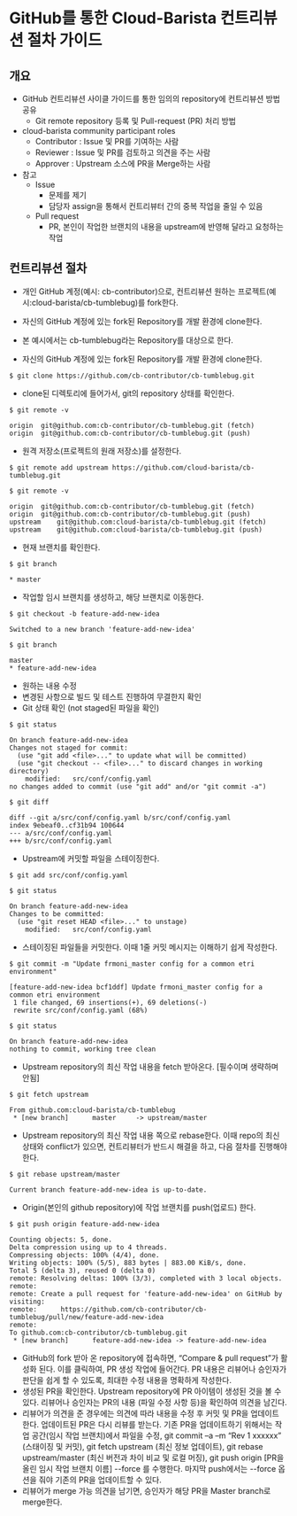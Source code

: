 # GitHub를 통한 Cloud-Barista 컨트리뷰션 절차 가이드

## 개요
-	GitHub 컨트리뷰션 사이클 가이드를 통한 임의의 repository에 컨트리뷰션 방법 공유
    -	Git remote repository 등록 및 Pull-request (PR) 처리 방법
-	cloud-barista community participant roles 
    -	Contributor : Issue 및 PR를 기여하는 사람
    -	Reviewer : Issue 및 PR를 검토하고 의견을 주는 사람
    -	Approver : Upstream 소스에 PR을 Merge하는 사람
-	참고
    -	Issue
        -	문제를 제기
        -	담당자 assign을 통해서 컨트리뷰터 간의 중복 작업을 줄일 수 있음
    -	Pull request
        -	PR, 본인이 작업한 브랜치의 내용을 upstream에 반영해 달라고 요청하는 작업

## 컨트리뷰션 절차
- 개인 GitHub 계정(예시: cb-contributor)으로, 컨트리뷰션 원하는 프로젝트(예시:cloud-barista/cb-tumblebug)를 fork한다.
- 자신의 GitHub 계정에 있는 fork된 Repository를 개발 환경에 clone한다.
- 본 예시에서는 cb-tumblebug라는 Repository를 대상으로 한다.

- 자신의 GitHub 계정에 있는 fork된 Repository를 개발 환경에 clone한다.

`$ git clone https://github.com/cb-contributor/cb-tumblebug.git`

- clone된 디렉토리에 들어가서, git의 repository 상태를 확인한다.

`$ git remote -v`
```
origin	git@github.com:cb-contributor/cb-tumblebug.git (fetch)
origin	git@github.com:cb-contributor/cb-tumblebug.git (push)
```

- 원격 저장소(프로젝트의 원래 저장소)를 설정한다.

`$ git remote add upstream https://github.com/cloud-barista/cb-tumblebug.git`

`$ git remote -v`
```
origin	git@github.com:cb-contributor/cb-tumblebug.git (fetch)
origin	git@github.com:cb-contributor/cb-tumblebug.git (push)
upstream	git@github.com:cloud-barista/cb-tumblebug.git (fetch)
upstream	git@github.com:cloud-barista/cb-tumblebug.git (push)
```

- 현재 브랜치를 확인한다.

`$ git branch`
```
* master
```

- 작업할 임시 브랜치를 생성하고, 해당 브랜치로 이동한다.

`$ git checkout -b feature-add-new-idea`
```
Switched to a new branch 'feature-add-new-idea'
```

`$ git branch`
```
master
* feature-add-new-idea
```

- 원하는 내용 수정
- 변경된 사항으로 빌드 및 테스트 진행하여 무결한지 확인
- Git 상태 확인 (not staged된 파일을 확인)

`$ git status`
```
On branch feature-add-new-idea
Changes not staged for commit:
  (use "git add <file>..." to update what will be committed)
  (use "git checkout -- <file>..." to discard changes in working directory)
	modified:   src/conf/config.yaml
no changes added to commit (use "git add" and/or "git commit -a")
```

`$ git diff`
```
diff --git a/src/conf/config.yaml b/src/conf/config.yaml
index 9ebeaf0..cf31b94 100644
--- a/src/conf/config.yaml
+++ b/src/conf/config.yaml
```

- Upstream에 커밋할 파일을 스테이징한다.

`$ git add src/conf/config.yaml`

`$ git status`
```
On branch feature-add-new-idea
Changes to be committed:
  (use "git reset HEAD <file>..." to unstage)
	modified:   src/conf/config.yaml
```

- 스테이징된 파일들을 커밋한다. 이때 1줄 커밋 메시지는 이해하기 쉽게 작성한다.

`$ git commit -m "Update frmoni_master config for a common etri environment"`
```
[feature-add-new-idea bcf1ddf] Update frmoni_master config for a common etri environment
 1 file changed, 69 insertions(+), 69 deletions(-)
 rewrite src/conf/config.yaml (68%)
```

`$ git status`
```
On branch feature-add-new-idea
nothing to commit, working tree clean
```

- Upstream repository의 최신 작업 내용을 fetch 받아온다. [필수이며 생략하며 안됨]

`$ git fetch upstream`
```
From github.com:cloud-barista/cb-tumblebug
 * [new branch]      master     -> upstream/master
```

- Upstream repository의 최신 작업 내용 쪽으로 rebase한다. 이때 repo의 최신 상태와 conflict가 있으면, 컨트리뷰터가 반드시 해결을 하고, 다음 절차를 진행해야 한다.

`$ git rebase upstream/master`
```
Current branch feature-add-new-idea is up-to-date.
```

- Origin(본인의 github repository)에 작업 브랜치를 push(업로드) 한다.

`$ git push origin feature-add-new-idea`
```
Counting objects: 5, done.
Delta compression using up to 4 threads.
Compressing objects: 100% (4/4), done.
Writing objects: 100% (5/5), 883 bytes | 883.00 KiB/s, done.
Total 5 (delta 3), reused 0 (delta 0)
remote: Resolving deltas: 100% (3/3), completed with 3 local objects.
remote: 
remote: Create a pull request for 'feature-add-new-idea' on GitHub by visiting:
remote:      https://github.com/cb-contributor/cb-tumblebug/pull/new/feature-add-new-idea
remote: 
To github.com:cb-contributor/cb-tumblebug.git
 * [new branch]      feature-add-new-idea -> feature-add-new-idea
```

- GitHub의 fork 받아 온 repository에 접속하면, “Compare & pull request”가 활성화 된다. 이를 클릭하여, PR 생성 작업에 들어간다. PR 내용은 리뷰어나 승인자가 판단을 쉽게 할 수 있도록, 최대한 수정 내용을 명확하게 작성한다.
- 생성된 PR을 확인한다. Upstream repository에 PR 아이템이 생성된 것을 볼 수 있다. 리뷰어나 승인자는 PR의 내용 (파일 수정 사항 등)을 확인하여 의견을 남긴다.
- 리뷰어가 의견을 준 경우에는 의견에 따라 내용을 수정 후 커밋 및 PR을 업데이트 한다. 업데이트된 PR은 다시 리뷰를 받는다. 기존 PR을 업데이트하기 위해서는 작업 공간(임시 작업 브랜치)에서 파일을 수정, git commit –a –m “Rev 1 xxxxxx” (스태이징 및 커밋), git fetch upstream (최신 정보 업데이트), git rebase upstream/master (최신 버전과 차이 비교 및 로컬 머징), git push origin [PR을 올린 임시 작업 브랜치 이름] --force 를 수행한다. 마지막 push에서는 --force 옵션을 줘야 기존의 PR을 업데이트할 수 있다.
- 리뷰어가 merge 가능 의견을 남기면, 승인자가 해당 PR을 Master branch로 merge한다.
